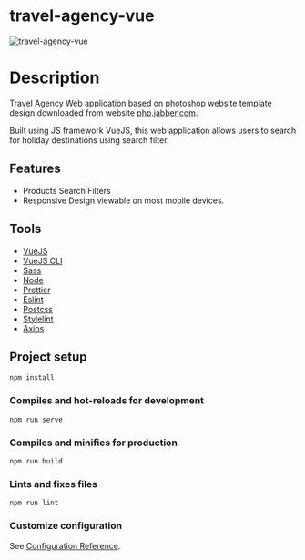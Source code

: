 # travel-agency-vue

![travel-agency-vue](/travel-agency-vue.jpg)

# Description

Travel Agency Web application based on photoshop website template design downloaded from website [php.jabber.com](https://www.phpjabbers.com/).

Built using JS framework VueJS, this web application allows users to search for holiday destinations using search filter.

## Features

- Products Search Filters
- Responsive Design viewable on most mobile devices.

## Tools

- [VueJS](https://vuejs.org/)
- [VueJS CLI](https://cli.vuejs.org/guide/)
- [Sass](https://sass-lang.com/)
- [Node](https://nodejs.org/en)
- [Prettier](https://prettier.io/)
- [Eslint](https://eslint.org/)
- [Postcss](https://postcss.org/)
- [Stylelint](https://stylelint.io/)
- [Axios](https://axios-http.com/docs/intro/)

## Project setup

```
npm install
```

### Compiles and hot-reloads for development

```
npm run serve
```

### Compiles and minifies for production

```
npm run build
```

### Lints and fixes files

```
npm run lint
```

### Customize configuration

See [Configuration Reference](https://cli.vuejs.org/config/).
